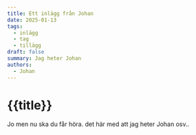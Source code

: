 ```yaml
---
title: Ett inlägg från Johan
date: 2025-01-13
tags:
  - inlägg
  - tag
  - tillägg
draft: false
summary: Jag heter Johan
authors:
  - Johan
---
```


# {{title}}

Jo men nu ska du får höra. det här med att jag heter Johan osv..
